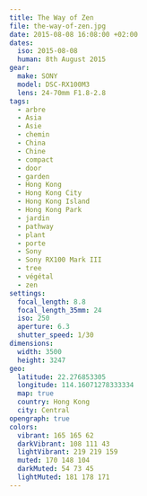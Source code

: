 ```yaml
---
title: The Way of Zen
file: the-way-of-zen.jpg
date: 2015-08-08 16:08:00 +02:00
dates:
  iso: 2015-08-08
  human: 8th August 2015
gear:
  make: SONY
  model: DSC-RX100M3
  lens: 24-70mm F1.8-2.8
tags:
  - arbre
  - Asia
  - Asie
  - chemin
  - China
  - Chine
  - compact
  - door
  - garden
  - Hong Kong
  - Hong Kong City
  - Hong Kong Island
  - Hong Kong Park
  - jardin
  - pathway
  - plant
  - porte
  - Sony
  - Sony RX100 Mark III
  - tree
  - végétal
  - zen
settings:
  focal_length: 8.8
  focal_length_35mm: 24
  iso: 250
  aperture: 6.3
  shutter_speed: 1/30
dimensions:
  width: 3500
  height: 3247
geo:
  latitude: 22.276853305
  longitude: 114.16071278333334
  map: true
  country: Hong Kong
  city: Central
opengraph: true
colors:
  vibrant: 165 165 62
  darkVibrant: 108 111 43
  lightVibrant: 219 219 159
  muted: 170 148 104
  darkMuted: 54 73 45
  lightMuted: 181 178 171
---
```



